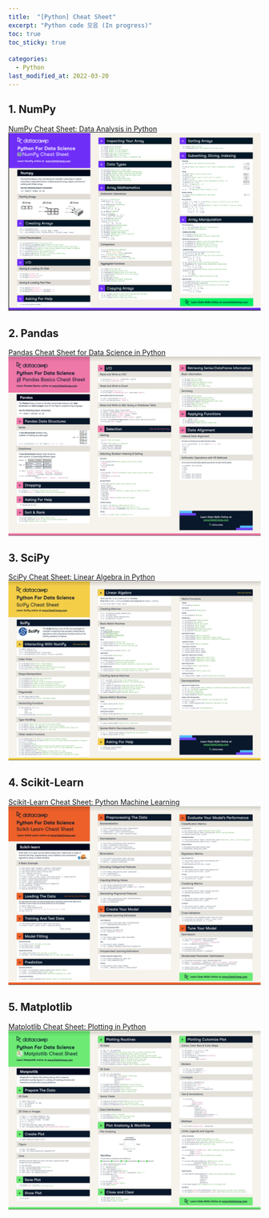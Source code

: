 ```yaml
---
title:  "[Python] Cheat Sheet"
excerpt: "Python code 모음 (In progress)"
toc: true
toc_sticky: true

categories:
  - Python
last_modified_at: 2022-03-20
---
```


## 1. NumPy
  [NumPy Cheat Sheet: Data Analysis in Python](https://www.datacamp.com/blog/numpy-cheat-sheet-data-analysis-in-python) <br>
  ![cheatsheet1](/img/cheatsheet1.jpg)
  <br>
 
## 2. Pandas
  [Pandas Cheat Sheet for Data Science in Python](https://www.datacamp.com/community/blog/python-pandas-cheat-sheet) <br>
  ![cheatsheet2](/img/cheatsheet2.jpg)
  <br>
 
## 3. SciPy
  [SciPy Cheat Sheet: Linear Algebra in Python](https://www.datacamp.com/community/blog/python-scipy-cheat-sheet) <br>
  ![cheatsheet3](/img/cheatsheet3.jpg)
  <br>
 
## 4. Scikit-Learn
  [Scikit-Learn Cheat Sheet: Python Machine Learning](https://www.datacamp.com/community/blog/scikit-learn-cheat-sheet) <br>
  ![cheatsheet4](/img/cheatsheet4.jpg)
  <br>
 
## 5. Matplotlib
  [Matplotlib Cheat Sheet: Plotting in Python](https://www.datacamp.com/community/blog/python-matplotlib-cheat-sheet) <br>
  ![cheatsheet5](/img/cheatsheet5.jpg)
  <br>